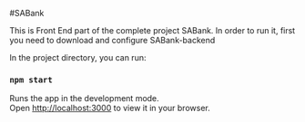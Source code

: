 #SABank

This is Front End part of the complete project SABank. In order to run it, first you need to download and configure SABank-backend

In the project directory, you can run:

### `npm start`

Runs the app in the development mode.\
Open [http://localhost:3000](http://localhost:3000) to view it in your browser.
